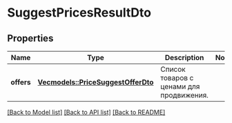# SuggestPricesResultDto

## Properties

Name | Type | Description | Notes
------------ | ------------- | ------------- | -------------
**offers** | [**Vec<models::PriceSuggestOfferDto>**](PriceSuggestOfferDTO.md) | Список товаров с ценами для продвижения. | 

[[Back to Model list]](../README.md#documentation-for-models) [[Back to API list]](../README.md#documentation-for-api-endpoints) [[Back to README]](../README.md)


